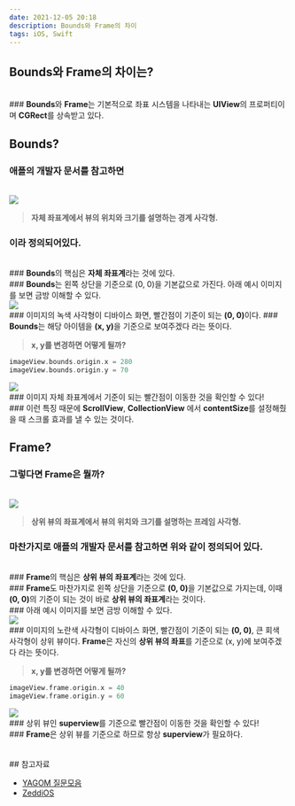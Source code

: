 ```yaml
---
date: 2021-12-05 20:18
description: Bounds와 Frame의 차이
tags: iOS, Swift
---
```


## Bounds와 Frame의 차이는?

<br/>
### <b class="heavy">Bounds</b>와 <b class="heavy">Frame</b>는 기본적으로 좌표 시스템을 나타내는 <b class="bold">UIView</b>의 프로퍼티이며 <b class="bold">CGRect</b>를 상속받고 있다.
<br/>

## Bounds?

### 애플의 개발자 문서를 참고하면
<br/>
<img src="/images/boundsImage.png"/>

<blockquote><b class="inyong">자체 좌표계에서 뷰의 위치와 크기를 설명하는 경계 사각형.</b></blockquote>

### 이라 정의되어있다.
<br/>
### <b class="heavy">Bounds</b>의 핵심은 <b class="bold">자체 좌표계</b>라는 것에 있다.
<br/>
### <b class="heavy">Bounds</b>는 왼쪽 상단을 기준으로 (0, 0)을 기본값으로 가진다. 아래 예시 이미지를 보면 금방 이해할 수 있다.
<br/>
<img src="/images/boundsexImage1.png"/>
<br/>
### 이미지의 녹색 사각형이 디바이스 화면, 빨간점이 기준이 되는 <b class="bold">(0, 0)</b>이다.
### <b class="heavy">Bounds</b>는 해당 아이템을 <b class="bold">(x, y)</b>을 기준으로 보여주겠다 라는 뜻이다.
<br/>
<blockquote><b class="inyong">x, y를 변경하면 어떻게 될까?</b></blockquote>

```swift
imageView.bounds.origin.x = 280
imageView.bounds.origin.y = 70
```

<img src="/images/boundsexImage2.png"/>
<br/>
### 이미지 자체 좌표계에서 기준이 되는 빨간점이 이동한 것을 확인할 수 있다!
<br/>
### 이런 특징 때문에 <b class="heavy">ScrollView</b>, <b class="heavy">CollectionView</b> 에서 <b class="heavy">contentSize</b>를 설정해줬을 때 스크롤 효과를 낼 수 있는 것이다.


## Frame?

### 그렇다면 <b class="heavy">Frame</b>은 뭘까?
<br/>
<img src="/images/frameImage.png"/>

<blockquote><b class="inyong">상위 뷰의 좌표계에서 뷰의 위치와 크기를 설명하는 프레임 사각형.</b></blockquote>

### 마찬가지로 애플의 개발자 문서를 참고하면 위와 같이 정의되어 있다.
<br/>
### <b class="heavy">Frame</b>의 핵심은 <b class="bold">상위 뷰의 좌표계</b>라는 것에 있다.
<br/>
### <b class="heavy">Frame</b>도 마찬가지로 왼쪽 상단을 기준으로 <b class="bold">(0, 0)</b>을 기본값으로 가지는데, 이때 <b class="bold">(0, 0)</b>의 기준이 되는 것이 바로 <b class="heavy">상위 뷰의 좌표계</b>라는 것이다. 
<br/>
### 아래 예시 이미지를 보면 금방 이해할 수 있다.
<br/>
<img src="/images/frameexImage1.png"/>
<br/>
### 이미지의 노란색 사각형이 디바이스 화면, 빨간점이 기준이 되는 <b class="bold">(0, 0)</b>, 큰 회색 사각형이 상위 뷰이다. <b class="heavy">Frame</b>은 자신의 <b class="bold">상위 뷰의 좌표</b>를 기준으로 (x, y)에 보여주겠다 라는 뜻이다.
<br/>
<blockquote><b class="inyong">x, y를 변경하면 어떻게 될까?</b></blockquote>

```swift
imageView.frame.origin.x = 40
imageView.frame.origin.y = 60
```

<img src="/images/frameexImage2.png"/>
<br/>
### 상위 뷰인 <b class="heavy">superview</b>를 기준으로 빨간점이 이동한 것을 확인할 수 있다!
<br/>
### <b class="heavy">Frame</b>은 상위 뷰를 기준으로 하므로 항상 <b class="heavy">superview</b>가 필요하다.

<br/>
<br/>
<br/>
## 참고자료
<ul>
<li>
    <a href="https://yagom.net/forums/topic/%EC%95%BC%EA%B3%B0%EB%8B%B7%EB%84%B7-%EC%A7%88%EB%AC%B8%EB%AA%A8%EC%9D%8C-5/">YAGOM 질문모음</a>
</li>
<li>
    <a href="https://zeddios.tistory.com/203">ZeddiOS</a>
</li>
</ul>
